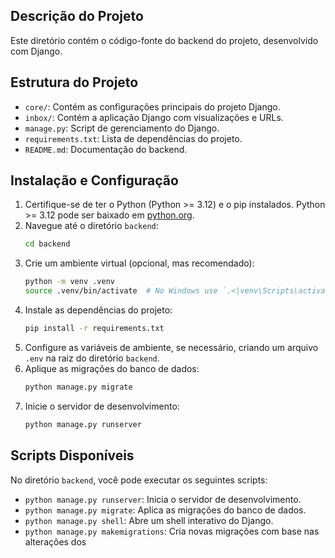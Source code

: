 ## Descrição do Projeto
Este diretório contém o código-fonte do backend do projeto, desenvolvido com Django.

## Estrutura do Projeto
- `core/`: Contém as configurações principais do projeto Django.
- `inbox/`: Contém a aplicação Django com visualizações e URLs.
- `manage.py`: Script de gerenciamento do Django.
- `requirements.txt`: Lista de dependências do projeto.
- `README.md`: Documentação do backend.

## Instalação e Configuração
1. Certifique-se de ter o Python (Python >= 3.12) e o pip instalados.
   Python >= 3.12 pode ser baixado em [python.org](https://www.python.org/).
2. Navegue até o diretório `backend`:
   ```bash
   cd backend
   ```
3. Crie um ambiente virtual (opcional, mas recomendado):
   ```bash
   python -m venv .venv
   source .venv/bin/activate  # No Windows use `.<|venv\Scripts\activate`
   ```
4. Instale as dependências do projeto:
   ```bash
   pip install -r requirements.txt
   ```
5. Configure as variáveis de ambiente, se necessário, criando um arquivo `.env` na raiz do diretório `backend`.
6. Aplique as migrações do banco de dados:
   ```bash
   python manage.py migrate
   ```
7. Inicie o servidor de desenvolvimento:
   ```bash
   python manage.py runserver   
    ```
## Scripts Disponíveis
No diretório `backend`, você pode executar os seguintes scripts:
- `python manage.py runserver`: Inicia o servidor de desenvolvimento.
- `python manage.py migrate`: Aplica as migrações do banco de dados.
- `python manage.py shell`: Abre um shell interativo do Django.
- `python manage.py makemigrations`: Cria novas migrações com base nas alterações dos 
